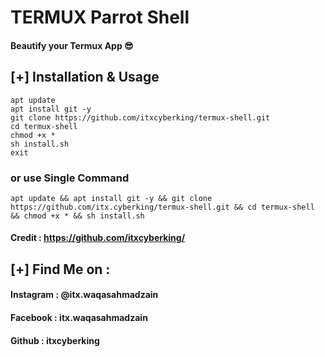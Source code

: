 # TERMUX Parrot Shell 
#### Beautify your Termux App 😎

## [+] Installation & Usage
```
apt update
apt install git -y
git clone https://github.com/itxcyberking/termux-shell.git
cd termux-shell
chmod +x *
sh install.sh
exit
```
### or use Single Command
```
apt update && apt install git -y && git clone https://github.com/itx.cyberking/termux-shell.git && cd termux-shell && chmod +x * && sh install.sh
```

#### Credit : https://github.com/itxcyberking/

    
## [+] Find Me on :
#### Instagram : @itx.waqasahmadzain
#### Facebook : itx.waqasahmadzain
#### Github : itxcyberking

